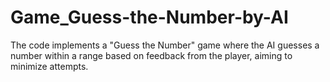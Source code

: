 # Game_Guess-the-Number-by-AI
The code implements a "Guess the Number" game where the AI guesses a number within a range based on feedback from the player, aiming to minimize attempts.
